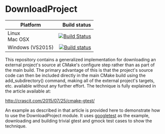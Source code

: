 # DownloadProject


Platform | Build status
---------|-------------:
Linux<br>Mac OSX | [![Build Status](https://travis-ci.org/Crascit/DownloadProject.svg?branch=master)](https://travis-ci.org/Crascit/DownloadProject)
Windows (VS2015) | [![Build status](https://ci.appveyor.com/api/projects/status/1qdjq4fpef25tftw/branch/master?svg=true)](https://ci.appveyor.com/project/Crascit/downloadproject/branch/master)

This repository contains a generalized implementation for downloading an
external project's source at CMake's configure step rather than as part
of the main build. The primary advantage of this is that the project's source
code can then be included directly in the main CMake build using the
add_subdirectory() command, making all of the external project's targets,
etc. available without any further effort. The technique is fully explained
in the article available at:

http://crascit.com/2015/07/25/cmake-gtest/

An example as described in that article is provided here to demonstrate
how to use the DownloadProject module. It uses [googletest][1] as the
example, downloading and building trivial gtest and gmock test cases
to show the technique.

[1]: https://github.com/google/googletest

